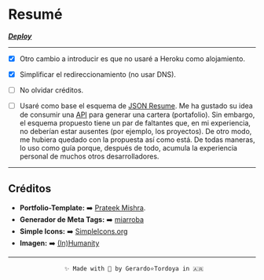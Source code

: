 # Resumé

**_[Deploy](https://zherar7ordoya.vercel.app/)_**

---

-   [x] Otro cambio a introducir es que no usaré a Heroku como alojamiento.

-   [x] Simplificar el redireccionamiento (no usar DNS).

-   [ ] No olvidar créditos.

-   [ ] Usaré como base el esquema de
        [JSON Resume](https://jsonresume.org/schema/). Me ha gustado su idea de
        consumir una [API](https://zherar7ordoya.github.io/resume/index.json)
        para generar una cartera (portafolio). Sin embargo, el esquema propuesto
        tiene un par de faltantes que, en mi experiencia, no deberían estar
        ausentes (por ejemplo, los proyectos). De otro modo, me hubiera quedado
        con la propuesta así como está. De todas maneras, lo uso como guía
        porque, después de todo, acumula la experiencia personal de muchos otros
        desarrolladores.

---

## Créditos

-   **Portfolio-Template:** ➡️ [Prateek Mishra](https://github.com/0xPrateek/Portfolio-Template).
- **Generador de Meta Tags:** ➡️ [miarroba](https://metatags.miarroba.com/)
- **Simple Icons:** ➡️  [SimpleIcons.org](https://simpleicons.org/)
- **Imagen:** ➡️  [(In)Humanity](https://electricathenaeum.com/2019/08/13/inhumanity/)

---

                    ✨ Made with 🧡 by Gerardo⭐Tordoya in 🇦🇷
